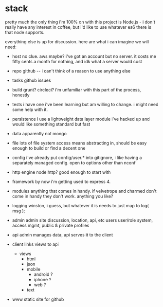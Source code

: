 # stack
pretty much the only thing i'm 100% on with this project is Node.js - i don't really have any interest in coffee, but i'd like to use whatever es6 there is that node supports.

everything else is up for discussion. here are what i can imagine we will need:


- host		no clue. aws maybe? i've got an account but no server. it costs me fifty cents a month for nothing, and idk what a server would cost
- repo		github -- i can't think of a reason to use anything else
- tasks		github issues

- build		grunt? circleci? i'm unfamiliar with this part of the process, honestly
- tests		i have one i've been learning but am willing to change. i might need some help with it.

- persistence	i use a lightweight data layer module i've hacked up and would like something standard but fast
- data		apparently not mongo
- file		lots of file system access means abstracting in, should be easy enough to build or find a decent one
- config	i've already put config/user.* into gitignore, i like having a separately managed config. open to options other than nconf
- http engine	node http? good enough to start with
- framework		by now i'm getting used to express 4.
- modules	anything that comes in handy. if velvetrope and charmed don't come in handy they don't work. anything you like?
- logging	winston, i guess, but whatever it is needs to just map to log( msg );
- admin		admin site discussion, location, api, etc
	users	user/role system, access mgmt, public & private profiles
- api		admin manages data, api serves it to the client
- client	links views to api
	- views
		- html
		- json
		- mobile
			- android	?
			- iphone	?
			- web		?
		- text

- www		static site for github

